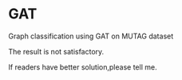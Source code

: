 # GAT
Graph classification using GAT on MUTAG dataset 

The result is not satisfactory.

If readers have better solution,please tell me.

